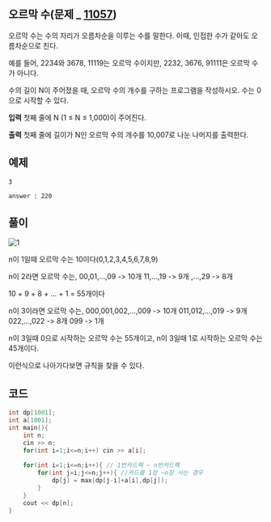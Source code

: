## 오르막 수(문제 _ [11057](https://www.acmicpc.net/problem/11057))
오르막 수는 수의 자리가 오름차순을 이루는 수를 말한다. 이때, 인접한 수가 같아도 오름차순으로 친다.

예를 들어, 2234와 3678, 11119는 오르막 수이지만, 2232, 3676, 91111은 오르막 수가 아니다.

수의 길이 N이 주어졌을 때, 오르막 수의 개수를 구하는 프로그램을 작성하시오. 수는 0으로 시작할 수 있다.

**입력**
첫째 줄에 N (1 ≤ N ≤ 1,000)이 주어진다.

**출력**
첫째 줄에 길이가 N인 오르막 수의 개수를 10,007로 나눈 나머지를 출력한다.

## 예제

	3

	answer : 220


## 풀이

![1](https://user-images.githubusercontent.com/63140456/84462314-b2f3e400-aca9-11ea-8b64-c72413f03fac.png)

n이 1일때 오르막 수는 10이다(0,1,2,3,4,5,6,7,8,9)

n이 2라면 오르막 수는,
    00,01,...,09 -> 10개
        11,...,19 -> 9개
          ,...,29 -> 8개

10 + 9 + 8 + ... + 1 = 55개이다

n이 3이라면 오르막 수는,
    000,001,002,...,009 -> 10개
        011,012,...,019 -> 9개
            022,...,022 -> 8개
                    099 -> 1개

n이 3일때 0으로 시작하는 오르막 수는 55개이고,
n이 3일때 1로 시작하는 오르막 수는 45개이다.

이런식으로 나아가다보면 규칙을 찾을 수 있다.

## 코드
```cpp
int dp[1001];
int a[1001];
int main(){
    int n;
    cin >> n;
    for(int i=1;i<=n;i++) cin >> a[i];
    
    for(int i=1;i<=n;i++){ // 1번카드팩 ~ n번카드팩
        for(int j=i;j<=n;j++){ //카드를 1장 ~n장 사는 경우
            dp[j] = max(dp[j-i]+a[i],dp[j]);
        }
    }
    cout << dp[n];
}
```
